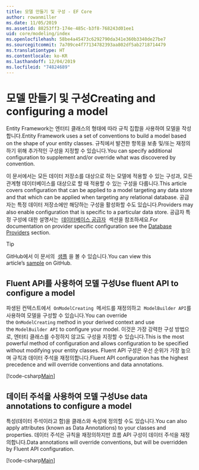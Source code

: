 ```yaml
---
title: 모델 만들기 및 구성 - EF Core
author: rowanmiller
ms.date: 11/05/2019
ms.assetid: 88253ff3-174e-485c-b3f8-768243d01ee1
uid: core/modeling/index
ms.openlocfilehash: 58be4a45473c6292790da341e360b3340de27be7
ms.sourcegitcommit: 7a709ce4f77134782393aa802df5ab2718714479
ms.translationtype: HT
ms.contentlocale: ko-KR
ms.lasthandoff: 12/04/2019
ms.locfileid: "74824689"
---
```

# <a name="creating-and-configuring-a-model"></a><span data-ttu-id="99363-102">모델 만들기 및 구성</span><span class="sxs-lookup"><span data-stu-id="99363-102">Creating and configuring a model</span></span>

<span data-ttu-id="99363-103">Entity Framework는 엔터티 클래스의 형태에 따라 규칙 집합을 사용하여 모델을 작성합니다.</span><span class="sxs-lookup"><span data-stu-id="99363-103">Entity Framework uses a set of conventions to build a model based on the shape of your entity classes.</span></span> <span data-ttu-id="99363-104">규칙에서 발견한 항목을 보충 및/또는 재정의하기 위해 추가적인 구성을 지정할 수 있습니다.</span><span class="sxs-lookup"><span data-stu-id="99363-104">You can specify additional configuration to supplement and/or override what was discovered by convention.</span></span>

<span data-ttu-id="99363-105">이 문서에서는 모든 데이터 저장소를 대상으로 하는 모델에 적용할 수 있는 구성과, 모든 관계형 데이터베이스를 대상으로 할 때 적용할 수 있는 구성을 다룹니다.</span><span class="sxs-lookup"><span data-stu-id="99363-105">This article covers configuration that can be applied to a model targeting any data store and that which can be applied when targeting any relational database.</span></span> <span data-ttu-id="99363-106">공급자는 특정 데이터 저장소에만 해당하는 구성을 활성화할 수도 있습니다.</span><span class="sxs-lookup"><span data-stu-id="99363-106">Providers may also enable configuration that is specific to a particular data store.</span></span> <span data-ttu-id="99363-107">공급자 특정 구성에 대한 설명서는  [데이터베이스 공급자](../providers/index.md)  섹션을 참조하세요.</span><span class="sxs-lookup"><span data-stu-id="99363-107">For documentation on provider specific configuration see the [Database Providers](../providers/index.md) section.</span></span>

> [!TIP]  
> <span data-ttu-id="99363-108">GitHub에서 이 문서의  [샘플](https://github.com/aspnet/EntityFramework.Docs/tree/master/samples) 을 볼 수 있습니다.</span><span class="sxs-lookup"><span data-stu-id="99363-108">You can view this article’s [sample](https://github.com/aspnet/EntityFramework.Docs/tree/master/samples) on GitHub.</span></span>

## <a name="use-fluent-api-to-configure-a-model"></a><span data-ttu-id="99363-109">Fluent API를 사용하여 모델 구성</span><span class="sxs-lookup"><span data-stu-id="99363-109">Use fluent API to configure a model</span></span>

<span data-ttu-id="99363-110">파생된 컨텍스트에서  `OnModelCreating`  메서드를 재정의하고  `ModelBuilder API`를 사용하여 모델을 구성할 수 있습니다.</span><span class="sxs-lookup"><span data-stu-id="99363-110">You can override the `OnModelCreating` method in your derived context and use the `ModelBuilder API` to configure your model.</span></span> <span data-ttu-id="99363-111">이것은 가장 강력한 구성 방법으로, 엔터티 클래스를 수정하지 않고도 구성을 지정할 수 있습니다.</span><span class="sxs-lookup"><span data-stu-id="99363-111">This is the most powerful method of configuration and allows configuration to be specified without modifying your entity classes.</span></span> <span data-ttu-id="99363-112">Fluent API 구성은 우선 순위가 가장 높으며 규칙과 데이터 주석을 재정의합니다.</span><span class="sxs-lookup"><span data-stu-id="99363-112">Fluent API configuration has the highest precedence and will override conventions and data annotations.</span></span>

[!code-csharp[Main](../../../samples/core/Modeling/FluentAPI/Required.cs?highlight=11-13)]

## <a name="use-data-annotations-to-configure-a-model"></a><span data-ttu-id="99363-113">데이터 주석을 사용하여 모델 구성</span><span class="sxs-lookup"><span data-stu-id="99363-113">Use data annotations to configure a model</span></span>

<span data-ttu-id="99363-114">특성(데이터 주석이라고 함)을 클래스와 속성에 정의할 수도 있습니다.</span><span class="sxs-lookup"><span data-stu-id="99363-114">You can also apply attributes (known as Data Annotations) to your classes and properties.</span></span> <span data-ttu-id="99363-115">데이터 주석은 규칙을 재정의하지만 흐름 API 구성이 데이터 주석을 재정의합니다.</span><span class="sxs-lookup"><span data-stu-id="99363-115">Data annotations will override conventions, but will be overridden by Fluent API configuration.</span></span>

[!code-csharp[Main](../../../samples/core/Modeling/DataAnnotations/Required.cs?highlight=14)]
